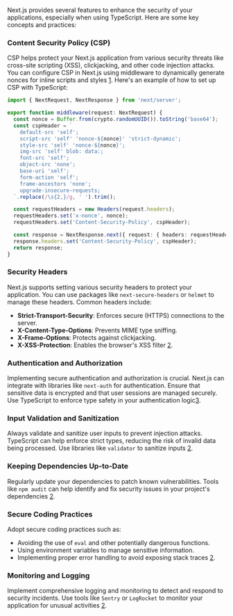 Next.js provides several features to enhance the security of your applications, especially when using TypeScript. Here are some key concepts and practices:

### **Content Security Policy (CSP)**
CSP helps protect your Next.js application from various security threats like cross-site scripting (XSS), clickjacking, and other code injection attacks. You can configure CSP in Next.js using middleware to dynamically generate nonces for inline scripts and styles [1](https://nextjs.org/docs/app/building-your-application/configuring/content-security-policy). Here's an example of how to set up CSP with TypeScript:

```typescript
import { NextRequest, NextResponse } from 'next/server';

export function middleware(request: NextRequest) {
  const nonce = Buffer.from(crypto.randomUUID()).toString('base64');
  const cspHeader = `
    default-src 'self';
    script-src 'self' 'nonce-${nonce}' 'strict-dynamic';
    style-src 'self' 'nonce-${nonce}';
    img-src 'self' blob: data:;
    font-src 'self';
    object-src 'none';
    base-uri 'self';
    form-action 'self';
    frame-ancestors 'none';
    upgrade-insecure-requests;
  `.replace(/\s{2,}/g, ' ').trim();

  const requestHeaders = new Headers(request.headers);
  requestHeaders.set('x-nonce', nonce);
  requestHeaders.set('Content-Security-Policy', cspHeader);

  const response = NextResponse.next({ request: { headers: requestHeaders } });
  response.headers.set('Content-Security-Policy', cspHeader);
  return response;
}
```

### **Security Headers**
Next.js supports setting various security headers to protect your application. You can use packages like `next-secure-headers` or `helmet` to manage these headers. Common headers include:
- **Strict-Transport-Security**: Enforces secure (HTTPS) connections to the server.
- **X-Content-Type-Options**: Prevents MIME type sniffing.
- **X-Frame-Options**: Protects against clickjacking.
- **X-XSS-Protection**: Enables the browser's XSS filter [2](https://blog.openreplay.com/best-practices-for-security-in-nextjs/).

### **Authentication and Authorization**
Implementing secure authentication and authorization is crucial. Next.js can integrate with libraries like `next-auth` for authentication. Ensure that sensitive data is encrypted and that user sessions are managed securely. Use TypeScript to enforce type safety in your authentication logic[3](https://www.vintasoftware.com/blog/security-nextjs-applications).

### **Input Validation and Sanitization**
Always validate and sanitize user inputs to prevent injection attacks. TypeScript can help enforce strict types, reducing the risk of invalid data being processed. Use libraries like `validator` to sanitize inputs [2](https://blog.openreplay.com/best-practices-for-security-in-nextjs/).

### **Keeping Dependencies Up-to-Date**
Regularly update your dependencies to patch known vulnerabilities. Tools like `npm audit` can help identify and fix security issues in your project's dependencies [2](https://blog.openreplay.com/best-practices-for-security-in-nextjs/).

### **Secure Coding Practices**
Adopt secure coding practices such as:
- Avoiding the use of `eval` and other potentially dangerous functions.
- Using environment variables to manage sensitive information.
- Implementing proper error handling to avoid exposing stack traces [2](https://blog.openreplay.com/best-practices-for-security-in-nextjs/).

### **Monitoring and Logging**
Implement comprehensive logging and monitoring to detect and respond to security incidents. Use tools like `Sentry` or `LogRocket` to monitor your application for unusual activities [2](https://blog.openreplay.com/best-practices-for-security-in-nextjs/).
